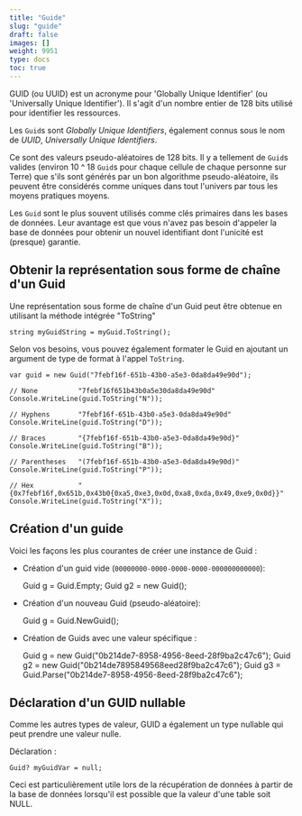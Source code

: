 ```yaml
---
title: "Guide"
slug: "guide"
draft: false
images: []
weight: 9951
type: docs
toc: true
---
```


GUID (ou UUID) est un acronyme pour 'Globally Unique Identifier' (ou 'Universally Unique Identifier'). Il s'agit d'un nombre entier de 128 bits utilisé pour identifier les ressources.

Les `Guid`s sont *Globally Unique Identifiers*, également connus sous le nom de *UUID*, *Universally Unique Identifiers*.

Ce sont des valeurs pseudo-aléatoires de 128 bits. Il y a tellement de `Guid`s valides (environ 10 ^ 18 `Guid`s pour chaque cellule de chaque personne sur Terre) que s'ils sont générés par un bon algorithme pseudo-aléatoire, ils peuvent être considérés comme uniques dans tout l'univers par tous les moyens pratiques moyens.

Les `Guid` sont le plus souvent utilisés comme clés primaires dans les bases de données. Leur avantage est que vous n'avez pas besoin d'appeler la base de données pour obtenir un nouvel identifiant dont l'unicité est (presque) garantie.

## Obtenir la représentation sous forme de chaîne d'un Guid
Une représentation sous forme de chaîne d'un Guid peut être obtenue en utilisant la méthode intégrée "ToString"

    string myGuidString = myGuid.ToString();

Selon vos besoins, vous pouvez également formater le Guid en ajoutant un argument de type de format à l'appel `ToString`.

    var guid = new Guid("7febf16f-651b-43b0-a5e3-0da8da49e90d");

    // None          "7febf16f651b43b0a5e30da8da49e90d"
    Console.WriteLine(guid.ToString("N"));

    // Hyphens       "7febf16f-651b-43b0-a5e3-0da8da49e90d"
    Console.WriteLine(guid.ToString("D"));

    // Braces        "{7febf16f-651b-43b0-a5e3-0da8da49e90d}"
    Console.WriteLine(guid.ToString("B"));

    // Parentheses   "(7febf16f-651b-43b0-a5e3-0da8da49e90d)"
    Console.WriteLine(guid.ToString("P"));

    // Hex           "{0x7febf16f,0x651b,0x43b0{0xa5,0xe3,0x0d,0xa8,0xda,0x49,0xe9,0x0d}}"
    Console.WriteLine(guid.ToString("X"));


## Création d'un guide
Voici les façons les plus courantes de créer une instance de Guid :

- Création d'un guid vide (`00000000-0000-0000-0000-000000000000`):


    Guid g = Guid.Empty;
    Guid g2 = new Guid();

- Création d'un nouveau Guid (pseudo-aléatoire):


    Guid g = Guid.NewGuid();

- Création de Guids avec une valeur spécifique :


    Guid g = new Guid("0b214de7-8958-4956-8eed-28f9ba2c47c6");
    Guid g2 = new Guid("0b214de7895849568eed28f9ba2c47c6");
    Guid g3 = Guid.Parse("0b214de7-8958-4956-8eed-28f9ba2c47c6");


## Déclaration d'un GUID nullable
Comme les autres types de valeur, GUID a également un type nullable qui peut prendre une valeur nulle.

Déclaration :

    Guid? myGuidVar = null;

Ceci est particulièrement utile lors de la récupération de données à partir de la base de données lorsqu'il est possible que la valeur d'une table soit NULL.

